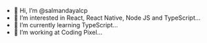- 👋 Hi, I’m @salmandayalcp
- 👀 I’m interested in React, React Native, Node JS and TypeScript...
- 🌱 I’m currently learning TypeScript...
- 💞️ I’m working at Coding Pixel...


<!---
salmandayalcp/salmandayalcp is a ✨ special ✨ repository because its `README.md` (this file) appears on your GitHub profile.
You can click the Preview link to take a look at your changes.
--->
